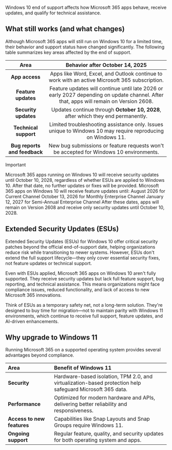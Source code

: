 Windows 10 end of support affects how Microsoft 365 apps behave, receive updates, and qualify for technical assistance.

## What still works (and what changes)

Although Microsoft 365 apps will still run on Windows 10 for a limited time, their behavior and support status have changed significantly. The following table summarizes key areas affected by the end of support.

| **Area** | **Behavior after October 14, 2025** |
| :---: | :---: |
| **App access** | Apps like Word, Excel, and Outlook continue to work with an active Microsoft 365 subscription. |
| **Feature updates** | Feature updates will continue until late 2026 or early 2027 depending on update channel. After that, apps will remain on Version 2608. |
| **Security updates** | Updates continue through **October 10, 2028**, after which they end permanently. |
| **Technical support** | Limited troubleshooting assistance only. Issues unique to Windows 10 may require reproducing on Windows 11. |
| **Bug reports and feedback** | New bug submissions or feature requests won't be accepted for Windows 10 environments. |

>[!IMPORTANT]
> Microsoft 365 apps running on Windows 10 will receive security updates until October 10, 2028, regardless of whether ESUs are applied to Windows 10. After that date, no further updates or fixes will be provided.
> Microsoft 365 apps on Windows 10 will receive feature updates until:
> August 2026 for Current Channel
> October 13, 2026 for Monthly Enterprise Channel
> January 12, 2027 for Semi-Annual Enterprise Channel
> After these dates, apps will remain on Version 2608 and receive only security updates until October 10, 2028.

## Extended Security Updates (ESUs)

Extended Security Updates (ESUs) for Windows 10 offer critical security patches beyond the official end-of-support date, helping organizations reduce risk while transitioning to newer systems. However, ESUs don't extend the full support lifecycle—they only cover essential security fixes, not feature updates or technical support.

Even with ESUs applied, Microsoft 365 apps on Windows 10 aren't fully supported. They receive security updates but lack full feature support, bug reporting, and technical assistance. This means organizations might face compliance issues, reduced functionality, and lack of access to new Microsoft 365 innovations.

Think of ESUs as a temporary safety net, not a long-term solution. They're designed to buy time for migration—not to maintain parity with Windows 11 environments, which continue to receive full support, feature updates, and AI-driven enhancements.

## Why upgrade to Windows 11

Running Microsoft 365 on a supported operating system provides several advantages beyond compliance.

| **Area** | **Benefit of Windows 11** |
| :--- | :--- |
| **Security** | Hardware-based isolation, TPM 2.0, and virtualization-based protection help safeguard Microsoft 365 data. |
| **Performance** | Optimized for modern hardware and APIs, delivering better reliability and responsiveness. |
| **Access to new features** | Capabilities like Snap Layouts and Snap Groups require Windows 11. |
| **Ongoing support** | Regular feature, quality, and security updates for both operating system and apps. |
